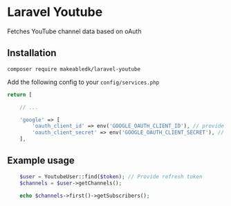 # Laravel Youtube
Fetches YouTube channel data based on oAuth

## Installation

```
composer require makeabledk/laravel-youtube
```

Add the following config to your `config/services.php` 

```php
return [

    // ...

    'google' => [
        'oauth_client_id' => env('GOOGLE_OAUTH_CLIENT_ID'), // provide your client id
        'oauth_client_secret' => env('GOOGLE_OAUTH_CLIENT_SECRET'), // provide your client secreT
    ],
```

## Example usage

```php
    $user = YoutubeUser::find($token); // Provide refresh token
    $channels = $user->getChannels();

    echo $channels->first()->getSubscribers();
```
